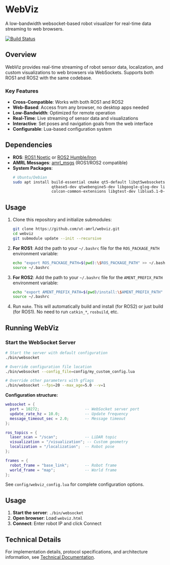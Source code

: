 # WebViz

A low-bandwidth websocket-based robot visualizer for real-time data streaming to web browsers.

[![Build Status](https://github.com/ut-amrl/webviz/actions/workflows/buildTest.yml/badge.svg)](https://github.com/ut-amrl/webviz/actions)

## Overview

WebViz provides real-time streaming of robot sensor data, localization, and custom visualizations to web browsers via WebSockets. Supports both ROS1 and ROS2 with the same codebase.

### Key Features

- **Cross-Compatible**: Works with both ROS1 and ROS2
- **Web-Based**: Access from any browser, no desktop apps needed
- **Low-Bandwidth**: Optimized for remote operation
- **Real-Time**: Live streaming of sensor data and visualizations
- **Interactive**: Set poses and navigation goals from the web interface
- **Configurable**: Lua-based configuration system

## Dependencies

- **ROS**: [ROS1 Noetic](http://wiki.ros.org/noetic/Installation) or [ROS2 Humble/Iron](https://docs.ros.org/en/rolling/Installation.html) 
- **AMRL Messages**: [amrl_msgs](https://github.com/ut-amrl/amrl_msgs) (ROS1/ROS2 compatible)
- **System Packages**:
    ```bash
    # Ubuntu/Debian
    sudo apt install build-essential cmake qt5-default libqt5websockets5-dev \
                     qtbase5-dev qtwebengine5-dev libgoogle-glog-dev libgflags-dev \
                     colcon-common-extensions libgtest-dev liblua5.1-0-dev
    ```

## Usage

1. Clone this repository and initialize submodules:
    ```bash
    git clone https://github.com/ut-amrl/webviz.git
    cd webviz
    git submodule update --init --recursive
    ```

2. **For ROS1**: Add the path to your `~/.bashrc` file for the `ROS_PACKAGE_PATH` environment variable:
    ```bash
    echo "export ROS_PACKAGE_PATH=$(pwd):\$ROS_PACKAGE_PATH" >> ~/.bashrc
    source ~/.bashrc
    ```

3. **For ROS2**: Add the path to your `~/.bashrc` file for the `AMENT_PREFIX_PATH` environment variable:
    ```bash
    echo "export AMENT_PREFIX_PATH=$(pwd)/install:\$AMENT_PREFIX_PATH" >> ~/.bashrc
    source ~/.bashrc
    ```

4. Run `make`. This will automatically build and install (for ROS2) or just build (for ROS1). No need to run `catkin_*`, `rosbuild`, etc.

## Running WebViz

### Start the WebSocket Server
```bash
# Start the server with default configuration
./bin/websocket

# Override configuration file location
./bin/websocket --config_file=config/my_custom_config.lua

# Override other parameters with gflags
./bin/websocket --fps=20 --max_age=5.0 --v=1
```

**Configuration structure:**
```lua
websocket = {
  port = 10272;                    -- WebSocket server port
  update_rate_hz = 10.0;           -- Update frequency
  message_timeout_sec = 2.0;       -- Message timeout
};

ros_topics = {
  laser_scan = "/scan";            -- LiDAR topic
  visualization = "/visualization"; -- Custom geometry
  localization = "/localization";  -- Robot pose
};

frames = {
  robot_frame = "base_link";       -- Robot frame
  world_frame = "map";             -- World frame
};
```

See `config/webviz_config.lua` for complete configuration options.

## Usage

1. **Start the server**: `./bin/websocket`
2. **Open browser**: Load `webviz.html` 
3. **Connect**: Enter robot IP and click Connect

## Technical Details

For implementation details, protocol specifications, and architecture information, see [Technical Documentation](src/websocket/README.md).